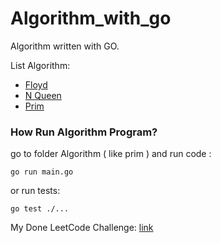 # Algorithm_with_go

Algorithm written with GO.

List Algorithm:
- [Floyd](./Floyd/main.go)
- [N Queen](./N_Queen/main.go)
- [Prim](./Prim/main.go)

### How Run Algorithm Program?
go to folder Algorithm ( like prim ) and run code :

```golang
go run main.go
```

or run tests:

```golang
go test ./...
```

My Done LeetCode Challenge: [link](./LeetCode/README.md)